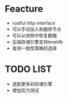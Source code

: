 
# Feacture

- rustful http interface
- 可以手动加入和删除节点
- 可以从快照中恢复数据
- 后端存储引擎支持leveldb
- 查询一致性策略的选择

# TODO LIST

- 适配更多的存储引擎
- 增加压力测试
